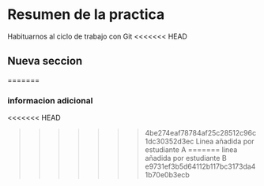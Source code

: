 # Resumen de la practica
Habituarnos al ciclo de trabajo con Git
<<<<<<< HEAD
## Nueva seccion
=======
### informacion adicional
<<<<<<< HEAD
>>>>>>> 4be274eaf78784af25c28512c96c1dc30352d3ec
Linea añadida por estudiante A
=======
linea añadida por estudiante B
>>>>>>> e9731ef3b5d64112b117bc3173da41b70e0b3ecb
